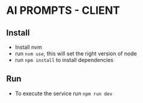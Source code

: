 # AI PROMPTS - CLIENT


## Install

- Install nvm
- run `nvm use`, this will set the right version of node
- run `npm install` to install dependencies

## Run

- To execute the service run `npm run dev`
